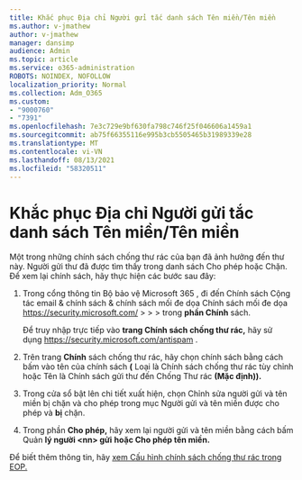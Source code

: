 ```yaml
---
title: Khắc phục Địa chỉ Người gửi tắc danh sách Tên miền/Tên miền
ms.author: v-jmathew
author: v-jmathew
manager: dansimp
audience: Admin
ms.topic: article
ms.service: o365-administration
ROBOTS: NOINDEX, NOFOLLOW
localization_priority: Normal
ms.collection: Adm_O365
ms.custom:
- "9000760"
- "7391"
ms.openlocfilehash: 7e3c729e9bf630fa798c746f25f046606a1459a1
ms.sourcegitcommit: ab75f66355116e995b3cb5505465b31989339e28
ms.translationtype: MT
ms.contentlocale: vi-VN
ms.lasthandoff: 08/13/2021
ms.locfileid: "58320511"
---
```

# <a name="fix-sender-addressdomain-list-rules"></a>Khắc phục Địa chỉ Người gửi tắc danh sách Tên miền/Tên miền

Một trong những chính sách chống thư rác của bạn đã ảnh hưởng đến thư này. Người gửi thư đã được tìm thấy trong danh sách Cho phép hoặc Chặn. Để xem lại chính sách, hãy thực hiện các bước sau đây:

1. Trong cổng thông tin Bộ bảo vệ Microsoft 365 , đi đến Chính sách Cộng tác email & chính sách & chính sách mối đe dọa Chính sách mối đe dọa <https://security.microsoft.com/>  \>  \>  \>  trong **phần Chính** sách.

   Để truy nhập trực tiếp vào **trang Chính sách chống thư rác,** hãy sử dụng <https://security.microsoft.com/antispam> .

2. Trên trang **Chính** sách chống thư rác, hãy chọn chính sách  bằng cách bấm  vào tên của chính sách **(** Loại là Chính sách chống thư rác tùy chỉnh hoặc Tên là Chính sách gửi thư đến Chống Thư rác **(Mặc định)).**
3. Trong cửa sổ bật lên  chi tiết xuất hiện, chọn Chỉnh sửa người gửi và tên miền bị chặn và cho phép trong mục Người gửi và tên miền được cho phép và **bị** chặn.
4. Trong phần **Cho phép,** hãy xem lại người gửi và tên miền bằng cách bấm Quản **lý người \<nn\> gửi** **hoặc Cho phép tên miền.**

Để biết thêm thông tin, hãy [xem Cấu hình chính sách chống thư rác trong EOP.](https://docs.microsoft.com/microsoft-365/security/office-365-security/configure-your-spam-filter-policies)
